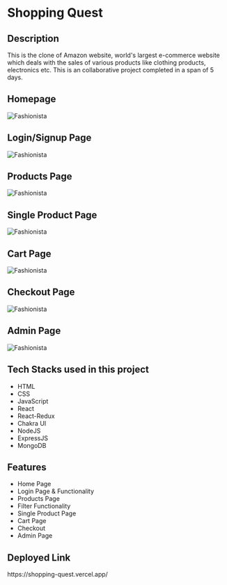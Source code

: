 <h1>Shopping Quest</h1>

<h2>Description</h2>
<p>This is the clone of Amazon website, world's largest e-commerce website which deals with the sales of various products like clothing products, electronics etc. This is an collaborative project completed in a span of 5 days.</p>

<h2>Homepage</h2>
<img src="https://i.ibb.co/PQ8jBfL/Screenshot-9996.png" alt="Fashionista" border="0">
<h2>Login/Signup Page</h2>
<img src="https://i.ibb.co/L67D2JQ/Screenshot-7795.png" alt="Fashionista" border="0">
<h2>Products Page</h2>
<img src="https://i.ibb.co/F6jzrxB/Screenshot-7796.png" alt="Fashionista" border="0">
<h2>Single Product Page</h2>
<img src="https://i.ibb.co/gtshYhS/Screenshot-7797.png" alt="Fashionista" border="0">
<h2>Cart Page</h2>
<img src="https://i.ibb.co/TtfwZ4c/Screenshot-7798.png" alt="Fashionista" border="0">
<h2>Checkout Page</h2>
<img src="https://i.ibb.co/wdkzM2Q/Screenshot-7800.png" alt="Fashionista" border="0">
<h2>Admin Page</h2>
<img src="https://i.ibb.co/r29hhqk/Screenshot-7699.pn" alt="Fashionista" border="0">


<h2>Tech Stacks used in this project</h2>
<ul>
<li>HTML</li>
<li>CSS</li>
<li>JavaScript</li>
<li>React</li>
<li>React-Redux</li>
<li>Chakra UI</li>
<li>NodeJS</li>
<li>ExpressJS</li>
<li>MongoDB</li>
</ul>

<h2>Features</h2>
<ul>
<li>Home Page</li>
<li>Login Page & Functionality</li>
<li>Products Page</li>
<li>Filter Functionality</li>
<li>Single Product Page</li>
<li>Cart Page</li>
<li>Checkout</li>
<li>Admin Page</li>
</ul>

<h2>Deployed Link</h2>
<p>https://shopping-quest.vercel.app/<p>
